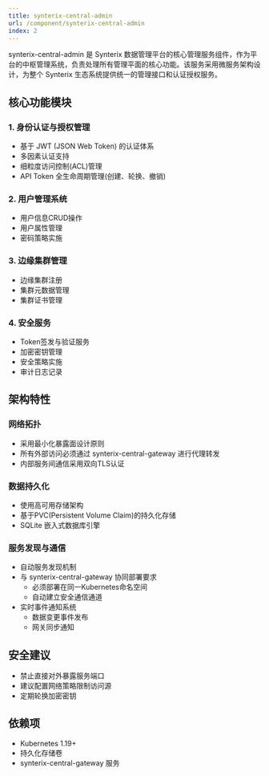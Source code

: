```yaml
---
title: synterix-central-admin
url: /component/synterix-central-admin
index: 2
---
```


synterix-central-admin 是 Synterix 数据管理平台的核心管理服务组件，作为平台的中枢管理系统，负责处理所有管理平面的核心功能。该服务采用微服务架构设计，为整个 Synterix 生态系统提供统一的管理接口和认证授权服务。

## 核心功能模块

### 1. 身份认证与授权管理
- 基于 JWT (JSON Web Token) 的认证体系
- 多因素认证支持
- 细粒度访问控制(ACL)管理
- API Token 全生命周期管理(创建、轮换、撤销)

### 2. 用户管理系统
- 用户信息CRUD操作
- 用户属性管理
- 密码策略实施

### 3. 边缘集群管理
- 边缘集群注册
- 集群元数据管理
- 集群证书管理

### 4. 安全服务
- Token签发与验证服务
- 加密密钥管理
- 安全策略实施
- 审计日志记录

## 架构特性

### 网络拓扑
- 采用最小化暴露面设计原则
- 所有外部访问必须通过 synterix-central-gateway 进行代理转发
- 内部服务间通信采用双向TLS认证

### 数据持久化
- 使用高可用存储架构
- 基于PVC(Persistent Volume Claim)的持久化存储
- SQLite 嵌入式数据库引擎

### 服务发现与通信
- 自动服务发现机制
- 与 synterix-central-gateway 协同部署要求
    - 必须部署在同一Kubernetes命名空间
    - 自动建立安全通信通道
- 实时事件通知系统
    - 数据变更事件发布
    - 网关同步通知

## 安全建议
- 禁止直接对外暴露服务端口
- 建议配置网络策略限制访问源
- 定期轮换加密密钥

## 依赖项
- Kubernetes 1.19+
- 持久化存储卷
- synterix-central-gateway 服务